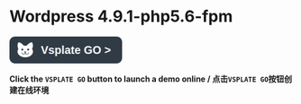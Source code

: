 # Wordpress 4.9.1-php5.6-fpm

<a href="https://www.vsplate.com/?docker-compose=https://github.com/vsplate/dcenvs/wordpress/4.9.1-php5.6-fpm"><img alt="VSPLATE GO" src="https://raw.githubusercontent.com/vsplate/images/master/vsgo_btn.png" width="200px"></a>

**Click the `VSPLATE GO` button to launch a demo online / 点击`VSPLATE GO`按钮创建在线环境**